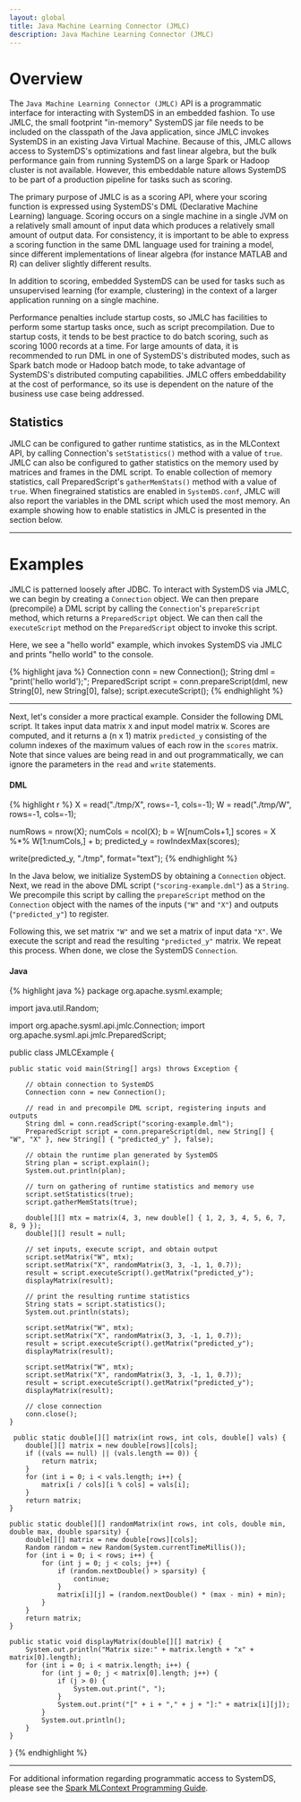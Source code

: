 ```yaml
---
layout: global
title: Java Machine Learning Connector (JMLC)
description: Java Machine Learning Connector (JMLC)
---
```

<!--
{% comment %}
Licensed to the Apache Software Foundation (ASF) under one or more
contributor license agreements.  See the NOTICE file distributed with
this work for additional information regarding copyright ownership.
The ASF licenses this file to you under the Apache License, Version 2.0
(the "License"); you may not use this file except in compliance with
the License.  You may obtain a copy of the License at

http://www.apache.org/licenses/LICENSE-2.0

Unless required by applicable law or agreed to in writing, software
distributed under the License is distributed on an "AS IS" BASIS,
WITHOUT WARRANTIES OR CONDITIONS OF ANY KIND, either express or implied.
See the License for the specific language governing permissions and
limitations under the License.
{% endcomment %}
-->


# Overview

The `Java Machine Learning Connector (JMLC)` API is a programmatic interface for interacting with SystemDS
in an embedded fashion. To use JMLC, the small footprint "in-memory" SystemDS jar file needs to be included on the
classpath of the Java application, since JMLC invokes SystemDS in an existing Java Virtual Machine. Because
of this, JMLC allows access to SystemDS's optimizations and fast linear algebra, but the bulk performance
gain from running SystemDS on a large Spark or Hadoop cluster is not available. However, this embeddable nature
allows SystemDS to be part of a production pipeline for tasks such as scoring.

The primary purpose of JMLC is as a scoring API, where your scoring function is expressed using
SystemDS's DML (Declarative Machine Learning) language. Scoring occurs on a single machine in a single
JVM on a relatively small amount of input data which produces a relatively small amount of output data.
For consistency, it is important to be able to express a scoring function in the same DML language used for
training a model, since different implementations of linear algebra (for instance MATLAB and R) can deliver
slightly different results.

In addition to scoring, embedded SystemDS can be used for tasks such as unsupervised learning (for
example, clustering) in the context of a larger application running on a single machine.

Performance penalties include startup costs, so JMLC has facilities to perform some startup tasks once,
such as script precompilation. Due to startup costs, it tends to be best practice to do batch scoring, such
as scoring 1000 records at a time. For large amounts of data, it is recommended to run DML in one
of SystemDS's distributed modes, such as Spark batch mode or Hadoop batch mode, to take advantage of SystemDS's
distributed computing capabilities. JMLC offers embeddability at the cost of performance, so its use is
dependent on the nature of the business use case being addressed.

## Statistics

JMLC can be configured to gather runtime statistics, as in the MLContext API, by calling Connection's `setStatistics()`
method with a value of `true`. JMLC can also be configured to gather statistics on the memory used by matrices and
frames in the DML script. To enable collection of memory statistics, call PreparedScript's `gatherMemStats()` method
with a value of `true`. When finegrained statistics are enabled in `SystemDS.conf`, JMLC will also report the variables
in the DML script which used the most memory. An example showing how to enable statistics in JMLC is presented in the
section below.

---

# Examples

JMLC is patterned loosely after JDBC. To interact with SystemDS via JMLC, we can begin by creating a `Connection`
object. We can then prepare (precompile) a DML script by calling the `Connection`'s `prepareScript` method,
which returns a `PreparedScript` object. We can then call the `executeScript` method on the `PreparedScript`
object to invoke this script.

Here, we see a "hello world" example, which invokes SystemDS via JMLC and prints "hello world" to the console.

{% highlight java %}
Connection conn = new Connection();
String dml = "print('hello world');";
PreparedScript script = conn.prepareScript(dml, new String[0], new String[0], false);
script.executeScript();
{% endhighlight %}

---

Next, let's consider a more practical example. Consider the following DML script. It takes input data matrix `X`
and input model matrix `W`. Scores are computed, and it returns a (n x 1) matrix `predicted_y` consisting of the
column indexes of the maximum values of each row in the `scores` matrix. Note that since values are being read
in and out programmatically, we can ignore the parameters in the `read` and `write` statements.

#### DML
{% highlight r %}
X = read("./tmp/X", rows=-1, cols=-1);
W = read("./tmp/W", rows=-1, cols=-1);

numRows = nrow(X);
numCols = ncol(X);
b = W[numCols+1,]
scores = X %*% W[1:numCols,] + b;
predicted_y = rowIndexMax(scores);

write(predicted_y, "./tmp", format="text");
{% endhighlight %}


In the Java below, we initialize SystemDS by obtaining a `Connection` object. Next, we read in the above DML script
(`"scoring-example.dml"`) as a `String`. We precompile this script by calling the `prepareScript` method on the
`Connection` object with the names of the inputs (`"W"` and `"X"`) and outputs (`"predicted_y"`) to register.

Following this, we set matrix `"W"` and we set a matrix of input data `"X"`. We execute the script and read
the resulting `"predicted_y"` matrix. We repeat this process. When done, we close the SystemDS `Connection`.


#### Java

{% highlight java %}
 package org.apache.sysml.example;
 
 import java.util.Random;
 
 import org.apache.sysml.api.jmlc.Connection;
 import org.apache.sysml.api.jmlc.PreparedScript;
 
 public class JMLCExample {
 
    public static void main(String[] args) throws Exception {
 
        // obtain connection to SystemDS
        Connection conn = new Connection();
 
        // read in and precompile DML script, registering inputs and outputs
        String dml = conn.readScript("scoring-example.dml");
        PreparedScript script = conn.prepareScript(dml, new String[] { "W", "X" }, new String[] { "predicted_y" }, false);

        // obtain the runtime plan generated by SystemDS
        String plan = script.explain();
        System.out.println(plan);

        // turn on gathering of runtime statistics and memory use
        script.setStatistics(true);
        script.gatherMemStats(true);

        double[][] mtx = matrix(4, 3, new double[] { 1, 2, 3, 4, 5, 6, 7, 8, 9 });
        double[][] result = null;
 
        // set inputs, execute script, and obtain output
        script.setMatrix("W", mtx);
        script.setMatrix("X", randomMatrix(3, 3, -1, 1, 0.7));
        result = script.executeScript().getMatrix("predicted_y");
        displayMatrix(result);

        // print the resulting runtime statistics
        String stats = script.statistics();
        System.out.println(stats);
 
        script.setMatrix("W", mtx);
        script.setMatrix("X", randomMatrix(3, 3, -1, 1, 0.7));
        result = script.executeScript().getMatrix("predicted_y");
        displayMatrix(result);
 
        script.setMatrix("W", mtx);
        script.setMatrix("X", randomMatrix(3, 3, -1, 1, 0.7));
        result = script.executeScript().getMatrix("predicted_y");
        displayMatrix(result);
 
        // close connection
        conn.close();
    }
 
     public static double[][] matrix(int rows, int cols, double[] vals) {
        double[][] matrix = new double[rows][cols];
        if ((vals == null) || (vals.length == 0)) {
            return matrix;
        }
        for (int i = 0; i < vals.length; i++) {
            matrix[i / cols][i % cols] = vals[i];
        }
        return matrix;
    }
 
    public static double[][] randomMatrix(int rows, int cols, double min, double max, double sparsity) {
        double[][] matrix = new double[rows][cols];
        Random random = new Random(System.currentTimeMillis());
        for (int i = 0; i < rows; i++) {
            for (int j = 0; j < cols; j++) {
                if (random.nextDouble() > sparsity) {
                    continue;
                }
                matrix[i][j] = (random.nextDouble() * (max - min) + min);
            }
        }
        return matrix;
    }
 
    public static void displayMatrix(double[][] matrix) {
        System.out.println("Matrix size:" + matrix.length + "x" + matrix[0].length);
        for (int i = 0; i < matrix.length; i++) {
            for (int j = 0; j < matrix[0].length; j++) {
                if (j > 0) {
                    System.out.print(", ");
                }
                System.out.print("[" + i + "," + j + "]:" + matrix[i][j]);
            }
            System.out.println();
        }
    }
 
 }
{% endhighlight %}


---

For additional information regarding programmatic access to SystemDS, please see the
[Spark MLContext Programming Guide](spark-mlcontext-programming-guide.html).
